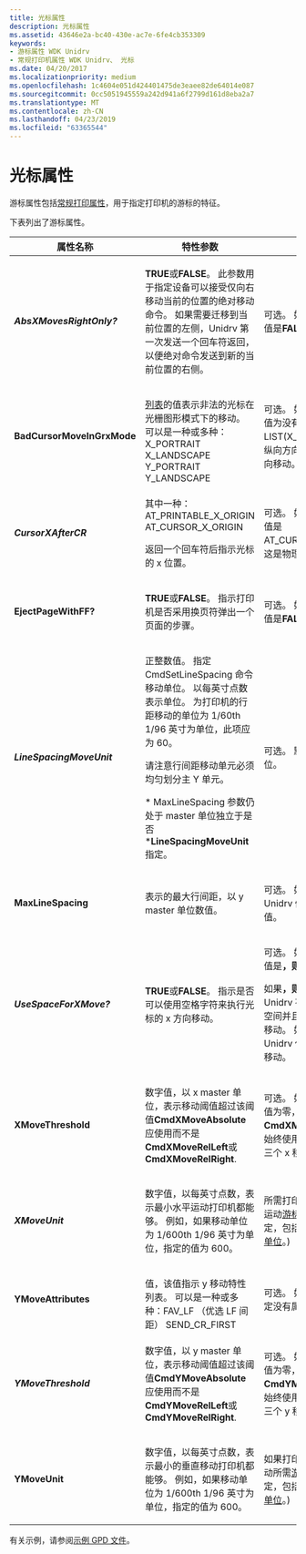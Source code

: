 ```yaml
---
title: 光标属性
description: 光标属性
ms.assetid: 43646e2a-bc40-430e-ac7e-6fe4cb353309
keywords:
- 游标属性 WDK Unidrv
- 常规打印机属性 WDK Unidrv、 光标
ms.date: 04/20/2017
ms.localizationpriority: medium
ms.openlocfilehash: 1c4604e051d424401475de3eaee82de64014e087
ms.sourcegitcommit: 0cc5051945559a242d941a6f2799d161d8eba2a7
ms.translationtype: MT
ms.contentlocale: zh-CN
ms.lasthandoff: 04/23/2019
ms.locfileid: "63365544"
---
```

# <a name="cursor-attributes"></a>光标属性





游标属性包括[常规打印属性](general-printing-attributes.md)，用于指定打印机的游标的特征。

下表列出了游标属性。

<table>
<colgroup>
<col width="33%" />
<col width="33%" />
<col width="33%" />
</colgroup>
<thead>
<tr class="header">
<th>属性名称</th>
<th>特性参数</th>
<th>备注</th>
</tr>
</thead>
<tbody>
<tr class="odd">
<td><p><strong><em>AbsXMovesRightOnly?</strong></p></td>
<td><p><strong>TRUE</strong>或<strong>FALSE</strong>。 此参数用于指定设备可以接受仅向右移动当前的位置的绝对移动命令。 如果需要迁移到当前位置的左侧，Unidrv 第一次发送一个回车符返回，以便绝对命令发送到新的当前位置的右侧。</p></td>
<td><p>可选。 如果未指定，默认值是<strong>FALSE</strong>。</p></td>
</tr>
<tr class="even">
<td><p><strong></em>BadCursorMoveInGrxMode</strong></p></td>
<td><p></p>
<a href="lists.md" data-raw-source="[LIST](lists.md)">列表</a>的值表示非法的光标在光栅图形模式下的移动。 可以是一种或多种：X_PORTRAIT X_LANDSCAPE Y_PORTRAIT Y_LANDSCAPE</td>
<td><p>可选。 如果未指定，默认值为没有限制。 例如，LIST(X_PORTRAIT) 指示纵向方向不允许使用 x 方向移动。</p></td>
</tr>
<tr class="odd">
<td><p><strong><em>CursorXAfterCR</strong></p></td>
<td><p></p>
其中一种：AT_PRINTABLE_X_ORIGIN AT_CURSOR_X_ORIGIN
<p>返回一个回车符后指示光标的 x 位置。</p></td>
<td><p>可选。 如果未指定，默认值是 AT_CURSOR_X_ORIGIN，这是物理零的位置。</p></td>
</tr>
<tr class="even">
<td><p><strong></em>EjectPageWithFF?</strong></p></td>
<td><p><strong>TRUE</strong>或<strong>FALSE</strong>。 指示打印机是否采用换页符弹出一个页面的步骤。</p></td>
<td><p>可选。 如果未指定，默认值是<strong>FALSE</strong>。</p></td>
</tr>
<tr class="odd">
<td><p><strong><em>LineSpacingMoveUnit</strong></p></td>
<td><p>正整数值。 指定 CmdSetLineSpacing 命令移动单位。 以每英寸点数表示单位。 为打印机的行距移动的单位为 1/60th 1/96 英寸为单位，此项应为 60。</p>
<p>请注意行间距移动单元必须均匀划分主 Y 单元。</p>
<p>* MaxLineSpacing 参数仍处于 master 单位独立于是否 *<strong>LineSpacingMoveUnit</strong>指定。</p></td>
<td><p>可选。 默认值为 1 个主单位。</p></td>
</tr>
<tr class="even">
<td><p><strong></em>MaxLineSpacing</strong></p></td>
<td><p>表示的最大行间距，以 y master 单位数值。</p></td>
<td><p>可选。 如果未指定，Unidrv 假定不存在最大值。</p></td>
</tr>
<tr class="odd">
<td><p><strong><em>UseSpaceForXMove?</strong></p></td>
<td><p><strong>TRUE</strong>或<strong>FALSE</strong>。 指示是否可以使用空格字符来执行光标的 x 方向移动。</p></td>
<td><p>可选。 如果未指定，默认值是<strong>，则返回 TRUE</strong>。</p>
<p>如果<strong>，则返回 TRUE</strong>，Unidrv 有关粗略移动使用空间并且包含 null 值，细移动。 如果<strong>FALSE</strong>，Unidrv 使用 null 值的所有移动。</p></td>
</tr>
<tr class="even">
<td><p><strong></em>XMoveThreshold</strong></p></td>
<td><p>数字值，以 x master 单位，表示移动阈值超过该阈值<strong>CmdXMoveAbsolute</strong>应使用而不是<strong>CmdXMoveRelLeft</strong>或<strong>CmdXMoveRelRight</strong>.</p></td>
<td><p>可选。 如果未指定，默认值为零，含义<strong>CmdXMoveAbsolute</strong>应始终使用。 仅当指定所有三个 x 移动命令才适用。</p></td>
</tr>
<tr class="odd">
<td><p><strong><em>XMoveUnit</strong></p></td>
<td><p>数字值，以每英寸点数，表示最小水平运动打印机都能够。 例如，如果移动单位为 1/600th 1/96 英寸为单位，指定的值为 600。</p></td>
<td><p>所需打印机是否支持水平运动<a href="cursor-commands.md" data-raw-source="[cursor commands](cursor-commands.md)">游标命令</a>。 (如果指定，包括此值时计算<a href="master-units.md" data-raw-source="[master units](master-units.md)">掌握单位</a>。)</p></td>
</tr>
<tr class="even">
<td><p><strong></em>YMoveAttributes</strong></p></td>
<td><p></p>
值，该值指示 y 移动特性列表。 可以是一种或多种：FAV_LF （优选 LF 间距） SEND_CR_FIRST</td>
<td><p>可选。 如果未指定，则假定没有属性。</p></td>
</tr>
<tr class="odd">
<td><p><strong><em>YMoveThreshold</strong></p></td>
<td><p>数字值，以 y master 单位，表示移动阈值超过该阈值<strong>CmdYMoveAbsolute</strong>应使用而不是<strong>CmdYMoveRelLeft</strong>或<strong>CmdYMoveRelRight</strong>.</p></td>
<td><p>可选。 如果未指定，默认值为零，含义<strong>CmdYMoveAbsolute</strong>应始终使用。 仅当指定所有三个 y 移动命令才适用。</p></td>
</tr>
<tr class="even">
<td><p><strong></em>YMoveUnit</strong></p></td>
<td><p>数字值，以每英寸点数，表示最小的垂直移动打印机都能够。 例如，如果移动单位为 1/600th 1/96 英寸为单位，指定的值为 600。</p></td>
<td><p>如果打印机支持的垂直移动所需<a href="cursor-commands.md" data-raw-source="[cursor commands](cursor-commands.md)">游标命令</a>。 (如果指定，包括此值时计算<a href="master-units.md" data-raw-source="[master units](master-units.md)">掌握单位</a>。)</p></td>
</tr>
</tbody>
</table>

 

有关示例，请参阅[示例 GPD 文件](sample-gpd-files.md)。

 

 




